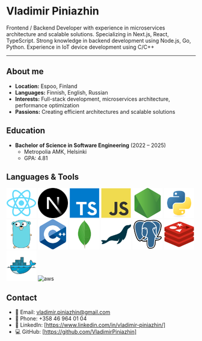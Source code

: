 # Vladimir Piniazhin

Frontend / Backend Developer with experience in microservices architecture and scalable solutions. Specializing in Next.js, React, TypeScript. Strong knowledge in backend development using Node.js, Go, Python. Experience in IoT device development using C/C++

---

## About me
- **Location:** Espoo, Finland
- **Languages:** Finnish, English, Russian
- **Interests:** Full-stack development, microservices architecture, performance optimization
- **Passions:** Creating efficient architectures and scalable solutions


## Education
- **Bachelor of Science in Software Engineering** (2022 – 2025)
  - Metropolia AMK, Helsinki
  - GPA: 4.81

## Languages & Tools  
<div>
  <img src="https://raw.githubusercontent.com/devicons/devicon/master/icons/react/react-original.svg" alt="react" width="80" height="80"/>
  <img src="https://raw.githubusercontent.com/devicons/devicon/master/icons/nextjs/nextjs-original.svg" alt="nextjs" width="80" height="80"/>
  <img src="https://raw.githubusercontent.com/devicons/devicon/master/icons/typescript/typescript-original.svg" alt="typescript" width="80" height="80"/>
  <img src="https://raw.githubusercontent.com/devicons/devicon/master/icons/javascript/javascript-original.svg" alt="javascript" width="80" height="80"/>
  <img src="https://raw.githubusercontent.com/devicons/devicon/master/icons/nodejs/nodejs-original.svg" alt="nodejs" width="80" height="80"/>
  <img src="https://raw.githubusercontent.com/devicons/devicon/master/icons/python/python-original.svg" alt="python" width="80" height="80"/>
  <img src="https://raw.githubusercontent.com/devicons/devicon/master/icons/go/go-original.svg" alt="go" width="80" height="80"/>
  <img src="https://raw.githubusercontent.com/devicons/devicon/master/icons/cplusplus/cplusplus-original.svg" alt="cplusplus" width="80" height="80"/>
  <img src="https://raw.githubusercontent.com/devicons/devicon/master/icons/mongodb/mongodb-original.svg" alt="mongodb" width="80" height="80"/>
  <img src="https://raw.githubusercontent.com/devicons/devicon/master/icons/mariadb/mariadb-original.svg" alt="mariadb" width="80" height="80"/>
  <img src="https://raw.githubusercontent.com/devicons/devicon/master/icons/postgresql/postgresql-original.svg" alt="postgresql" width="80" height="80"/>
  <img src="https://raw.githubusercontent.com/devicons/devicon/master/icons/redis/redis-original.svg" alt="redis" width="80" height="80"/>
  <img src="https://raw.githubusercontent.com/devicons/devicon/master/icons/docker/docker-original.svg" alt="docker" width="80" height="80"/>
  <img src="https://raw.githubusercontent.com/devicons/devicon/master/icons/aws/aws-original.svg" alt="aws" width="80" height="80"/>
</div>

## Contact
- 📧 Email: vladimir.piniazhin@gmail.com
- 📱 Phone: +358 46 964 01 04
- 🔗 LinkedIn: [https://www.linkedin.com/in/vladimir-piniazhin/]
- 💻 GitHub: [https://github.com/VladimirPiniazhin] 